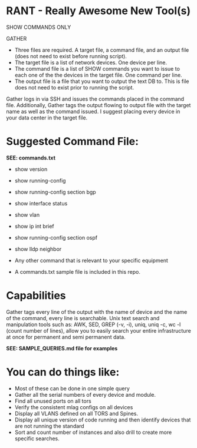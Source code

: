 # RANT - Really Awesome New Tool(s)
SHOW COMMANDS ONLY

GATHER
* Three files are required. A target file, a command file, and an output file (does not need to exist before running script).
* The target file is a list of network devices. One device per line.
* The command file is a list of SHOW commands you want to issue to each one of the the devices in the target file. One command per line.
* The output file is a file that you want to output the text DB to. This is file does not need to exist prior to running the script.


Gather logs in via SSH and issues the commands placed in the command file. Additionally, Gather tags the output flowing to output file with the target name as well as the command issued. I suggest placing every device in your data center in the target file.


# Suggested Command File:
**SEE: commands.txt**
* show version
* show running-config
* show running-config section bgp
* show interface status
* show vlan
* show ip int brief
* show running-config section ospf
* show lldp neighbor
* Any other command that is relevant to your specific equipment

* A commands.txt sample file is included in this repo.

# Capabilities

Gather tags every line of the output with the name of device and the name of the command, every line is searchable. Unix text search and 
manipulation tools such as: AWK, SED, GREP (-v, -i), uniq, uniq -c, wc -l (count number of lines), allow you to easily search your entire infrastructure
at once for permanent and semi permanent data. 

**SEE: SAMPLE_QUERIES.md file for examples**

# You can do things like:
* Most of these can be done in one simple query
* Gather all the serial numbers of every device and module.
* Find all unused ports on all tors
* Verify the consistent mlag configs on all devices
* Display all VLANS defined on all TORS and Spines.
* Display all unique version of code running and then identify devices that are not running the standard
* Sort and count number of instances and also drill to create more specific searches.
